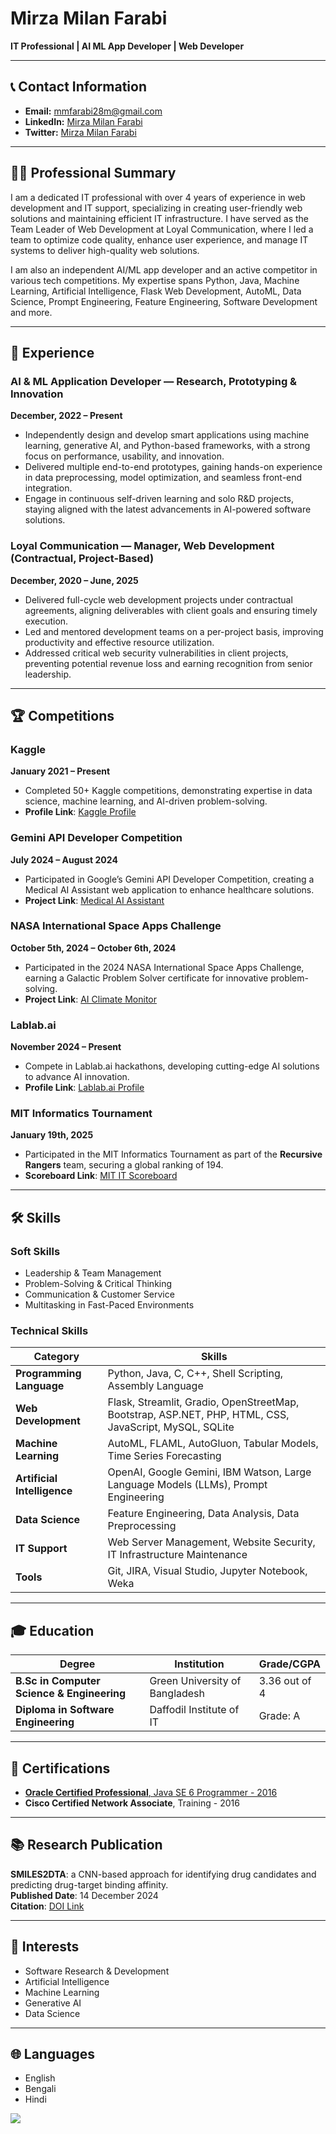 # Mirza Milan Farabi

**IT Professional | AI ML App Developer | Web Developer**

---

## 📞 Contact Information
- **Email:** [mmfarabi28m@gmail.com](mailto:mmfarabi28m@gmail.com)
- **LinkedIn:** [Mirza Milan Farabi](https://www.linkedin.com/in/mirza-milan-farabi-b31209258) 
- **Twitter:** [Mirza Milan Farabi](https://x.com/m_milan_farabi)

---

## 👨‍💻 Professional Summary
I am a dedicated IT professional with over 4 years of experience in web development and IT support, specializing in creating user-friendly web solutions and maintaining efficient IT infrastructure. I have served as the Team Leader of Web Development at Loyal Communication, where I led a team to optimize code quality, enhance user experience, and manage IT systems to deliver high-quality web solutions.

I am also an independent AI/ML app developer and an active competitor in various tech competitions. My expertise spans Python, Java, Machine Learning, Artificial Intelligence, Flask Web Development, AutoML, Data Science, Prompt Engineering, Feature Engineering, Software Development and more.

---

## 💼 Experience

### **AI & ML Application Developer** — Research, Prototyping & Innovation
**December, 2022  – Present**
- Independently design and develop smart applications using machine learning, generative AI, and Python-based frameworks, with a strong focus on performance, usability, and innovation.
- Delivered multiple end-to-end prototypes, gaining hands-on experience in data preprocessing, model optimization, and seamless front-end integration.
- Engage in continuous self-driven learning and solo R&D projects, staying aligned with the latest advancements in AI-powered software solutions.

### **Loyal Communication** — Manager, Web Development (Contractual, Project-Based)
**December, 2020 – June, 2025**  
- Delivered full-cycle web development projects under contractual agreements, aligning deliverables with client goals and ensuring timely execution.
- Led and mentored development teams on a per-project basis, improving productivity and effective resource utilization.
- Addressed critical web security vulnerabilities in client projects, preventing potential revenue loss and earning recognition from senior leadership.

---

## 🏆 Competitions

### **Kaggle**
**January 2021 – Present**  
- Completed 50+ Kaggle competitions, demonstrating expertise in data science, machine learning, and AI-driven problem-solving.  
- **Profile Link**: [Kaggle Profile](https://www.kaggle.com/mirzamilanfarabi)

### **Gemini API Developer Competition**
**July 2024 – August 2024**  
- Participated in Google’s Gemini API Developer Competition, creating a Medical AI Assistant web application to enhance healthcare solutions.  
- **Project Link**: [Medical AI Assistant](https://ai.google.dev/competition/projects/medical-ai-assistant)

### **NASA International Space Apps Challenge**
**October 5th, 2024 – October 6th, 2024**  
- Participated in the 2024 NASA International Space Apps Challenge, earning a Galactic Problem Solver certificate for innovative problem-solving.  
- **Project Link**: [AI Climate Monitor](https://www.spaceappschallenge.org/nasa-space-apps-2024/find-a-team/mirza-milan-farabi)

### **Lablab.ai**
**November 2024 – Present**  
- Compete in Lablab.ai hackathons, developing cutting-edge AI solutions to advance AI innovation.  
- **Profile Link**: [Lablab.ai Profile](https://lablab.ai/u/@mmfarabi)

### **MIT Informatics Tournament**
**January 19th, 2025**  
- Participated in the MIT Informatics Tournament as part of the **Recursive Rangers** team, securing a global ranking of 194.  
- **Scoreboard Link**: [MIT IT Scoreboard](https://mitit.org/Contest/ViewScoreboard/advanced1-2025?cid_2=advanced2-2025)

---

## 🛠️ Skills

### **Soft Skills**
- Leadership & Team Management  
- Problem-Solving & Critical Thinking  
- Communication & Customer Service  
- Multitasking in Fast-Paced Environments  

### **Technical Skills**

| **Category**        | **Skills**                                                                |
|---------------------|---------------------------------------------------------------------------|
| **Programming Language**  | Python, Java, C, C++, Shell Scripting, Assembly Language |
| **Web Development** | Flask, Streamlit, Gradio, OpenStreetMap, Bootstrap, ASP.NET, PHP, HTML, CSS, JavaScript, MySQL, SQLite |
| **Machine Learning**  | AutoML, FLAML, AutoGluon, Tabular Models, Time Series Forecasting  |
| **Artificial Intelligence**  | OpenAI, Google Gemini, IBM Watson, Large Language Models (LLMs), Prompt Engineering  |
| **Data Science**  | Feature Engineering, Data Analysis, Data Preprocessing  |
| **IT Support**  | Web Server Management, Website Security, IT Infrastructure Maintenance  |
| **Tools**  | Git, JIRA, Visual Studio, Jupyter Notebook, Weka  |

---

## 🎓 Education

| **Degree**                          | **Institution**               | **Grade/CGPA**       |
|-------------------------------------|-------------------------------|----------------------|
| **B.Sc in Computer Science & Engineering** | Green University of Bangladesh | 3.36 out of 4   |
| **Diploma in Software Engineering**     | Daffodil Institute of IT      | Grade: A   |

---

## 📜 Certifications

- [**Oracle Certified Professional**, Java SE 6 Programmer - 2016](https://www.credly.com/badges/b76396de-952a-4a68-8f98-029af16cc59c)
- **Cisco Certified Network Associate**, Training - 2016

---

## 📚 Research Publication

**SMILES2DTA**: a CNN-based approach for identifying drug candidates and predicting drug-target binding affinity.   
**Published Date**: 14 December 2024  
**Citation**: [DOI Link](https://doi.org/10.1007/s00521-024-10814-x)

---

## 🎯 Interests

- Software Research & Development  
- Artificial Intelligence  
- Machine Learning  
- Generative AI  
- Data Science

---

## 🌐 Languages

- English
- Bengali
- Hindi
     
   
[
![](https://www.googleapis.com/download/storage/v1/b/kaggle-user-content/o/inbox%2F6082718%2F3b4022fa419ac6bb557445b9a62b58e8%2FOracle_Certification_badge150X150.png?generation=1724958148346072&alt=media)](https://www.credly.com/badges/b76396de-952a-4a68-8f98-029af16cc59c)
